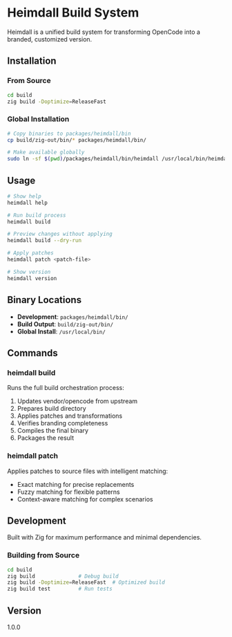 # Heimdall Build System

Heimdall is a unified build system for transforming OpenCode into a branded, customized version.

## Installation

### From Source
```bash
cd build
zig build -Doptimize=ReleaseFast
```

### Global Installation
```bash
# Copy binaries to packages/heimdall/bin
cp build/zig-out/bin/* packages/heimdall/bin/

# Make available globally
sudo ln -sf $(pwd)/packages/heimdall/bin/heimdall /usr/local/bin/heimdall
```

## Usage

```bash
# Show help
heimdall help

# Run build process
heimdall build

# Preview changes without applying
heimdall build --dry-run

# Apply patches
heimdall patch <patch-file>

# Show version
heimdall version
```

## Binary Locations

- **Development**: `packages/heimdall/bin/`
- **Build Output**: `build/zig-out/bin/`
- **Global Install**: `/usr/local/bin/`

## Commands

### heimdall build
Runs the full build orchestration process:
1. Updates vendor/opencode from upstream
2. Prepares build directory
3. Applies patches and transformations
4. Verifies branding completeness
5. Compiles the final binary
6. Packages the result

### heimdall patch
Applies patches to source files with intelligent matching:
- Exact matching for precise replacements
- Fuzzy matching for flexible patterns
- Context-aware matching for complex scenarios

## Development

Built with Zig for maximum performance and minimal dependencies.

### Building from Source
```bash
cd build
zig build              # Debug build
zig build -Doptimize=ReleaseFast  # Optimized build
zig build test         # Run tests
```

## Version
1.0.0